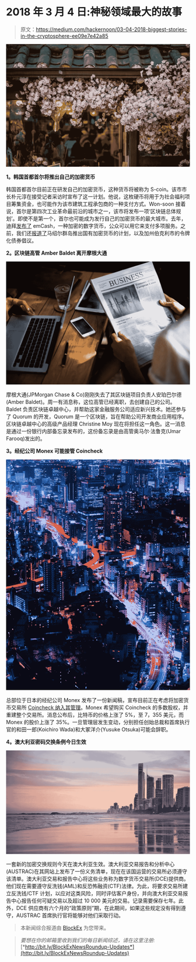 # 2018 年 3 月 4 日:神秘领域最大的故事

> 原文：<https://medium.com/hackernoon/03-04-2018-biggest-stories-in-the-cryptosphere-ee09e7e42a85>

![](img/5a42617ddcbaa164413d22643da8083f.png)

**1。韩国首都首尔将推出自己的加密货币**

韩国首都首尔目前正在研发自己的加密货币，这种货币将被称为 S-coin。该市市长朴元淳在接受记者采访时宣布了这一计划。他说，这枚硬币将用于为社会福利项目筹集资金，也可能作为该市建筑工程承包商的一种支付方式。Won-soon 接着说，首尔是第四次工业革命最前沿的城市之一，该市将发布一项‘区块链总体规划’。即使不是第一个，首尔也可能成为发行自己的加密货币的最大城市。去年，迪拜[发布了](http://www.dubaided.ae/English/MediaCenter/Pages/PressReleasesDetails.aspx?ItemId=233) emCash，一种加密的数字货币，公众可以用它来支付多项服务。之前，我们还[报道了](https://hackernoon.com/28-02-2018-biggest-stories-in-the-cryptosphere-e67284423d81)马绍尔群岛推出国有加密货币的计划，以及加州伯克利市的令牌化债券倡议。

**2。区块链高管 Amber Baldet 离开摩根大通**

![](img/be2d2de59e994dfb30a0dcc06c0dd865.png)

摩根大通(JPMorgan Chase & Co)刚刚失去了其区块链项目负责人安珀巴尔德(Amber Baldet)。周一有消息称，这位高管已经离职，去创建自己的公司。Baldet 负责区块链卓越中心，并帮助这家金融服务公司适应新兴技术。她还参与了 Quorum 的开发，Quorum 是一个区块链，旨在帮助公司开发商业应用程序。区块链卓越中心的高级产品经理 Christine Moy 现在将担任这一角色。这一消息是通过一份银行内部备忘录发布的，这份备忘录是由高管奥马尔·法鲁克(Umar Farooq)发出的。

**3。经纪公司 Monex 可能接管 Coincheck**

![](img/d4bc27a7d0820a55fb38ccda0d61938d.png)

总部位于日本的经纪公司 Monex 发布了一份新闻稿，宣布目前正在考虑将加密货币交易所 [Coincheck 纳入其管理](https://asia.nikkei.com/Business/Deals/Monex-offers-to-take-over-hacked-cryptocurrency-exchange-Coincheck)。Monex 希望购买 Coincheck 的多数股权，并重建整个交易所。消息公布后，比特币的价格上涨了 5%，至 7，355 美元，而 Monex 的股价上涨了 35%。一旦管理层发生变动，分别担任创始总裁和首席执行官的和田一郎(Koichiro Wada)和大冢洋介(Yusuke Otsuka)可能会辞职。

**4。澳大利亚密码交换条例今日生效**

![](img/d17d6370bdcafc626d60ccfe3a24fd49.png)

一套新的加密交换规则今天在澳大利亚生效。澳大利亚交易报告和分析中心(AUSTRAC)在其网站上发布了一份义务清单，现在在该国运营的交易所必须遵守该清单。澳大利亚交易和报告中心将这些业务称为数字货币交易所(DCE)提供商。他们现在需要遵守反洗钱(AML)和反恐怖融资(CTF)法律。为此，将要求交易所建立反洗钱/CTF 计划，以应对这类风险，同时评估客户身份，并向澳大利亚交易报告中心报告任何可疑交易以及超过 10 000 美元的交易。记录需要保存七年。此外，DCE 供应商有六个月的“政策原则”期，在此期间，如果这些规定没有得到遵守，AUSTRAC 首席执行官将能够对他们采取行动。

> 本新闻综合报道由 [BlockEx](http://bit.ly/BlockEx_) 为您带来。

> *要想在你的邮箱里收到我们的每日新闻综述，请在这里注册:*[*http://bit.ly/BlockExNewsRoundup-Updates*](http://bit.ly/BlockExNewsRoundup-Updates)